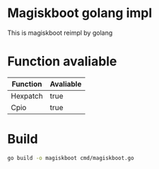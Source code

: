 # Magiskboot golang impl
This is magiskboot reimpl by golang

# Function avaliable
|Function|Avaliable|
|---------|--------|
|Hexpatch | true   |
|Cpio     | true   |
# Build
```bash
go build -o magiskboot cmd/magiskboot.go
```